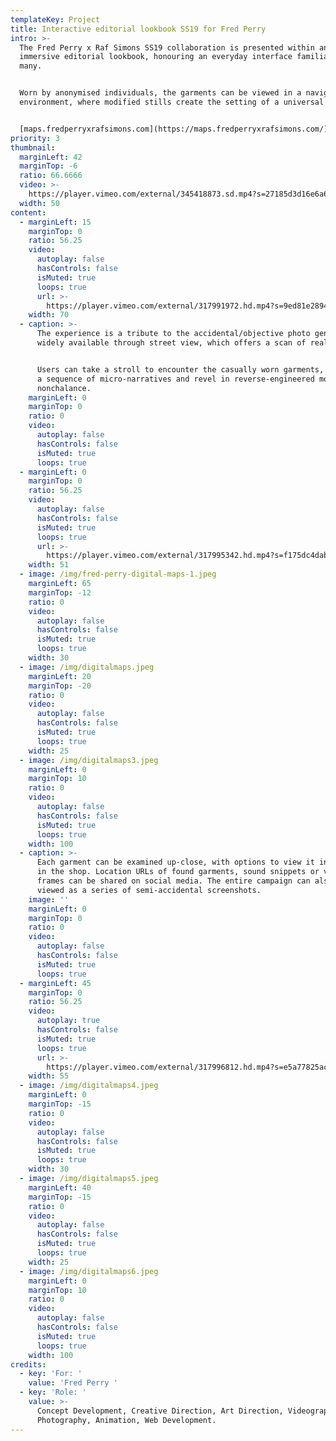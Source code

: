 ```yaml
---
templateKey: Project
title: Interactive editorial lookbook SS19 for Fred Perry
intro: >-
  The Fred Perry x Raf Simons SS19 collaboration is presented within an
  immersive editorial lookbook, honouring an everyday interface familiar to
  many.


  Worn by anonymised individuals, the garments can be viewed in a navigable
  environment, where modified stills create the setting of a universal suburb.


  [maps.fredperryxrafsimons.com](https://maps.fredperryxrafsimons.com/)
priority: 3
thumbnail:
  marginLeft: 42
  marginTop: -6
  ratio: 66.6666
  video: >-
    https://player.vimeo.com/external/345418873.sd.mp4?s=27185d3d16e6a61c82a5b37fbb275a85e87de4ab&profile_id=165
  width: 50
content:
  - marginLeft: 15
    marginTop: 0
    ratio: 56.25
    video:
      autoplay: false
      hasControls: false
      isMuted: true
      loops: true
      url: >-
        https://player.vimeo.com/external/317991972.hd.mp4?s=9ed81e2894b01f7fc8b957a3582865d9e8b3c516&profile_id=175
    width: 70
  - caption: >-
      The experience is a tribute to the accidental/objective photo genre made
      widely available through street view, which offers a scan of reality.


      Users can take a stroll to encounter the casually worn garments, discover
      a sequence of micro-narratives and revel in reverse-engineered moments of
      nonchalance.
    marginLeft: 0
    marginTop: 0
    ratio: 0
    video:
      autoplay: false
      hasControls: false
      isMuted: true
      loops: true
  - marginLeft: 0
    marginTop: 0
    ratio: 56.25
    video:
      autoplay: false
      hasControls: false
      isMuted: true
      loops: true
      url: >-
        https://player.vimeo.com/external/317995342.hd.mp4?s=f175dc4dab3af65a96b1a928eeb062af107a64be&profile_id=175
    width: 51
  - image: /img/fred-perry-digital-maps-1.jpeg
    marginLeft: 65
    marginTop: -12
    ratio: 0
    video:
      autoplay: false
      hasControls: false
      isMuted: true
      loops: true
    width: 30
  - image: /img/digitalmaps.jpeg
    marginLeft: 20
    marginTop: -20
    ratio: 0
    video:
      autoplay: false
      hasControls: false
      isMuted: true
      loops: true
    width: 25
  - image: /img/digitalmaps3.jpeg
    marginLeft: 0
    marginTop: 10
    ratio: 0
    video:
      autoplay: false
      hasControls: false
      isMuted: true
      loops: true
    width: 100
  - caption: >-
      Each garment can be examined up-close, with options to view it in situ or
      in the shop. Location URLs of found garments, sound snippets or visual
      frames can be shared on social media. The entire campaign can also be
      viewed as a series of semi-accidental screenshots.
    image: ''
    marginLeft: 0
    marginTop: 0
    ratio: 0
    video:
      autoplay: false
      hasControls: false
      isMuted: true
      loops: true
  - marginLeft: 45
    marginTop: 0
    ratio: 56.25
    video:
      autoplay: true
      hasControls: false
      isMuted: true
      loops: true
      url: >-
        https://player.vimeo.com/external/317996812.hd.mp4?s=e5a77825ac1fe2d2072a984ae525f64262d7c42b&profile_id=175
    width: 55
  - image: /img/digitalmaps4.jpeg
    marginLeft: 0
    marginTop: -15
    ratio: 0
    video:
      autoplay: false
      hasControls: false
      isMuted: true
      loops: true
    width: 30
  - image: /img/digitalmaps5.jpeg
    marginLeft: 40
    marginTop: -15
    ratio: 0
    video:
      autoplay: false
      hasControls: false
      isMuted: true
      loops: true
    width: 25
  - image: /img/digitalmaps6.jpeg
    marginLeft: 0
    marginTop: 10
    ratio: 0
    video:
      autoplay: false
      hasControls: false
      isMuted: true
      loops: true
    width: 100
credits:
  - key: 'For: '
    value: 'Fred Perry '
  - key: 'Role: '
    value: >-
      Concept Development, Creative Direction, Art Direction, Videography and
      Photography, Animation, Web Development.
---
```

